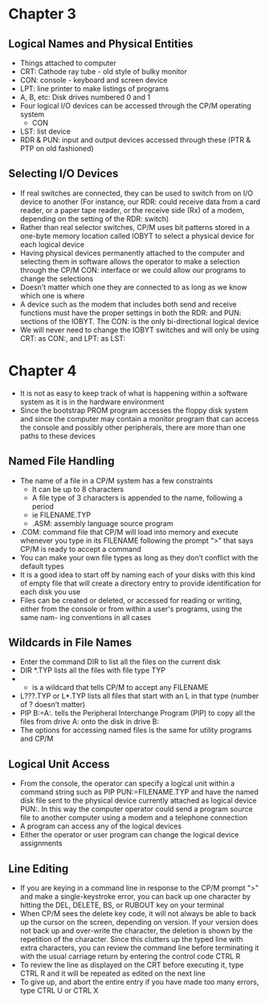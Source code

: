 # Chapter 3
## Logical Names and Physical Entities
- Things attached to computer
- CRT: Cathode ray tube - old style of bulky monitor
- CON: console - keyboard and screen device
- LPT: line printer to make listings of programs
- A, B, etc: Disk drives numbered 0 and 1
- Four logical I/O devices can be accessed through the CP/M operating system
	- CON
- LST: list device
- RDR & PUN: input and output devices accessed through these (PTR & PTP on old fashioned)
## Selecting I/O Devices
- If real switches are connected, they can be used to switch from on I/O device to another (For instance, our RDR: could receive data from a card reader, or a paper tape reader, or the receive side (Rx) of a modem, depending on the setting of the RDR: switch)
- Rather than real selector switches, CP/M uses bit patterns stored in a one-byte memory location called IOBYT to select a physical device for each logical device
- Having physical devices permanently attached to the computer and selecting them in software allows the operator to make a selection through the CP/M CON: interface or we could allow our programs to change the selections
- Doesn’t matter which one they are connected to as long as we know which one is where
- A device such as the modem that includes both send and receive functions must have the proper settings in both the RDR: and PUN: sections of the IOBYT. The CON: is the only bi-directional logical device
- We will never need to change the IOBYT switches and will only be using CRT: as CON:, and LPT: as LST:

# Chapter 4
- It is not as easy to keep track of what is happening within a software system as it is in the hardware environment
- Since the bootstrap PROM program accesses the floppy disk system and since the computer may contain a monitor program that can access the console and possibly other peripherals, there are more than one paths to these devices
## Named File Handling
- The name of a file in a CP/M system has a few constraints
	- It can be up to 8 characters
	- A file type of 3 characters is appended to the name, following a period
	- ie FILENAME.TYP
	- .ASM: assembly language source program
- .COM: command file that CP/M will load into memory and execute whenever you type in its FILENAME following the prompt “>” that says CP/M is ready to accept a command
- You can make your own file types as long as they don’t conflict with the default types
- It is a good idea to start off by naming each of your disks with this kind of empty file that will create a directory entry to provide identification for each disk you use
- Files can be created or deleted, or accessed for reading or writing, either from the console or from within a user's programs, using the same nam- ing conventions in all cases
## Wildcards in File Names
- Enter the command DIR to list all the files on the current disk
- DIR *.TYP lists all the files with file type TYP
- * is a wildcard that tells CP/M to accept any FILENAME
- L???.TYP or L*.TYP lists all files that start with an L in that type (number of ? doesn’t matter)
- PIP B:=A:*.* tells the Peripheral Interchange Program (PIP) to copy all the files from drive A: onto the disk in drive B:
- The options for accessing named files is the same for utility programs and CP/M
## Logical Unit Access
- From the console, the operator can specify a logical unit within a command string such as
PIP PUN:=FILENAME.TYP and have the named disk file sent to the physical device currently attached as logical device PUN:. In this way the computer operator could send a program source file to another computer using a modem and a telephone connection
- A program can access any of the logical devices
- Either the operator or user program can change the logical device assignments
## Line Editing
- If you are keying in a command line in response to the СР/М prompt ">" and make a single-keystroke error, you can back up one character by hitting the DEL, DELETE, BS, or RUBOUT key on your terminal
- When CP/M sees the delete key code, it will not always be able to back up the cursor on the screen, depending on version. If your version does not back up and over-write the character, the deletion is shown by the repetition of the character. Since this clutters up the typed line with extra characters, you can review the command line before terminating it with the usual carriage return by entering the control code CTRL R
- To review the line as displayed on the CRT before executing it, type CTRL R and it will be repeated as edited on the next line
- To give up, and abort the entire entry if you have made too many errors, type CTRL U or CTRL X


